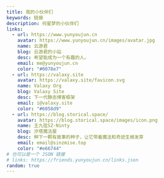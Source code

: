 ```yaml
---
title: 我的小伙伴们
keywords: 链接
description: 何星梦的小伙伴们
links:
  - url: https://www.yunyoujun.cn
    avatar: https://www.yunyoujun.cn/images/avatar.jpg
    name: 云游君
    blog: 云游君的小站
    desc: 希望能成为一个有趣的人。
    email: me@yunyoujun.cn
    color: "#0078e7"
  - url: https://valaxy.site
    avatar: https://valaxy.site/favicon.svg
    name: Valaxy Org
    blog: Valaxy Site
    desc: 下一代静态博客框架
    email: i@valaxy.site
    color: "#6058d9"
  - url: https://blog.storical.space/
    avatar: https://blog.storical.space/images/icon.png
    name: 王九弦SZ·Ninty
    blog: 汐塔魔法屋
    desc: 种下一颗有故事的种子，让它带着魔法和奇迹生根发芽
    email: email@sinzmise.top
    color: "#e66744"
# 也可以是一个 JSON 链接
# links: https://friends.yunyoujun.cn/links.json
random: true
---
```


<YunLinks :links="frontmatter.links" :random="frontmatter.random" errorImg="https://cdn.yunyoujun.cn/img/avatar/none.jpg" />